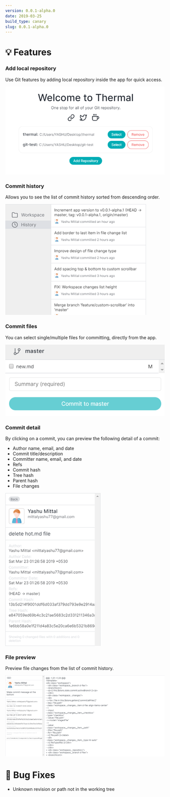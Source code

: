 ```yaml
---
version: 0.0.1-alpha.0
date: 2019-03-25
build_type: canary
slug: 0.0.1-alpha.0
---
```


# 💡 Features

### Add local repository

Use Git features by adding local repository inside the app for quick access.

![List of added repositories on welcome page](./images/add-local-repository-welcome-page.png)

### Commit history

Allows you to see the list of commit history sorted from descending order.

![Commit history](./images/commit-history-list.gif)

### Commit files

You can select single/multiple files for committing, directly from the app.

![Commit single or multiple files](./images/commit-selected-files.png)

### Commit detail

By clicking on a commit, you can preview the following detail of a commit:

- Author name, email, and date
- Commit title/description
- Committer name, email, and date
- Refs
- Commit hash
- Tree hash
- Parent hash
- File changes

![Commit detail](./images/commit-detail.png)

### File preview

Preview file changes from the list of commit history.

![Commit detail & file preview](./images/commit-detail-filepreview.png)

# 🐞 Bug Fixes

- Unknown revision or path not in the working tree
